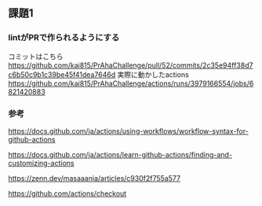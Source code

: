 ## 課題1
### lintがPRで作られるようにする
コミットはこちら
https://github.com/kai815/PrAhaChallenge/pull/52/commits/2c35e94ff38d7c6b50c9b1c39be45f41dea7646d
実際に動かしたactions
https://github.com/kai815/PrAhaChallenge/actions/runs/3979166554/jobs/6821420883

### 参考
https://docs.github.com/ja/actions/using-workflows/workflow-syntax-for-github-actions

https://docs.github.com/ja/actions/learn-github-actions/finding-and-customizing-actions

https://zenn.dev/masaaania/articles/c930f2f755a577

https://github.com/actions/checkout